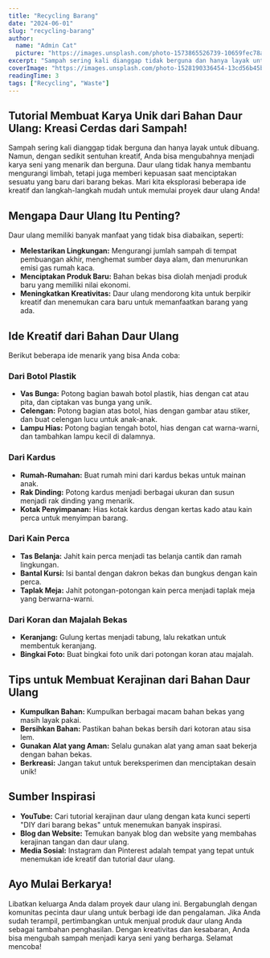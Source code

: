 ```yaml
---
title: "Recycling Barang"
date: "2024-06-01"
slug: "recycling-barang"
author:
  name: "Admin Cat"
  picture: "https://images.unsplash.com/photo-1573865526739-10659fec78a5?q=80&w=1915&auto=format&fit=crop&ixlib=rb-4.0.3&ixid=M3wxMjA3fDB8MHxwaG90by1wYWdlfHx8fGVufDB8fHx8fA%3D%3D"
excerpt: "Sampah sering kali dianggap tidak berguna dan hanya layak untuk dibuang. Namun, dengan sedikit sentuhan kreatif, Anda bisa mengubahnya menjadi karya seni yang menarik dan berguna."
coverImage: "https://images.unsplash.com/photo-1528190336454-13cd56b45b5a?q=80&w=2070&auto=format&fit=crop&ixlib=rb-4.0.3&ixid=M3wxMjA3fDB8MHxwaG90by1wYWdlfHx8fGVufDB8fHx8fA%3D%3D"
readingTime: 3
tags: ["Recycling", "Waste"]
---
```


## Tutorial Membuat Karya Unik dari Bahan Daur Ulang: Kreasi Cerdas dari Sampah!

Sampah sering kali dianggap tidak berguna dan hanya layak untuk dibuang. Namun, dengan sedikit sentuhan kreatif, Anda bisa mengubahnya menjadi karya seni yang menarik dan berguna. Daur ulang tidak hanya membantu mengurangi limbah, tetapi juga memberi kepuasan saat menciptakan sesuatu yang baru dari barang bekas. Mari kita eksplorasi beberapa ide kreatif dan langkah-langkah mudah untuk memulai proyek daur ulang Anda!

## Mengapa Daur Ulang Itu Penting?

Daur ulang memiliki banyak manfaat yang tidak bisa diabaikan, seperti:

- **Melestarikan Lingkungan:** Mengurangi jumlah sampah di tempat pembuangan akhir, menghemat sumber daya alam, dan menurunkan emisi gas rumah kaca.
- **Menciptakan Produk Baru:** Bahan bekas bisa diolah menjadi produk baru yang memiliki nilai ekonomi.
- **Meningkatkan Kreativitas:** Daur ulang mendorong kita untuk berpikir kreatif dan menemukan cara baru untuk memanfaatkan barang yang ada.

## Ide Kreatif dari Bahan Daur Ulang

Berikut beberapa ide menarik yang bisa Anda coba:

### Dari Botol Plastik

- **Vas Bunga:** Potong bagian bawah botol plastik, hias dengan cat atau pita, dan ciptakan vas bunga yang unik.
- **Celengan:** Potong bagian atas botol, hias dengan gambar atau stiker, dan buat celengan lucu untuk anak-anak.
- **Lampu Hias:** Potong bagian tengah botol, hias dengan cat warna-warni, dan tambahkan lampu kecil di dalamnya.

### Dari Kardus

- **Rumah-Rumahan:** Buat rumah mini dari kardus bekas untuk mainan anak.
- **Rak Dinding:** Potong kardus menjadi berbagai ukuran dan susun menjadi rak dinding yang menarik.
- **Kotak Penyimpanan:** Hias kotak kardus dengan kertas kado atau kain perca untuk menyimpan barang.

### Dari Kain Perca

- **Tas Belanja:** Jahit kain perca menjadi tas belanja cantik dan ramah lingkungan.
- **Bantal Kursi:** Isi bantal dengan dakron bekas dan bungkus dengan kain perca.
- **Taplak Meja:** Jahit potongan-potongan kain perca menjadi taplak meja yang berwarna-warni.

### Dari Koran dan Majalah Bekas

- **Keranjang:** Gulung kertas menjadi tabung, lalu rekatkan untuk membentuk keranjang.
- **Bingkai Foto:** Buat bingkai foto unik dari potongan koran atau majalah.

## Tips untuk Membuat Kerajinan dari Bahan Daur Ulang

- **Kumpulkan Bahan:** Kumpulkan berbagai macam bahan bekas yang masih layak pakai.
- **Bersihkan Bahan:** Pastikan bahan bekas bersih dari kotoran atau sisa lem.
- **Gunakan Alat yang Aman:** Selalu gunakan alat yang aman saat bekerja dengan bahan bekas.
- **Berkreasi:** Jangan takut untuk bereksperimen dan menciptakan desain unik!

## Sumber Inspirasi

- **YouTube:** Cari tutorial kerajinan daur ulang dengan kata kunci seperti "DIY dari barang bekas" untuk menemukan banyak inspirasi.
- **Blog dan Website:** Temukan banyak blog dan website yang membahas kerajinan tangan dan daur ulang.
- **Media Sosial:** Instagram dan Pinterest adalah tempat yang tepat untuk menemukan ide kreatif dan tutorial daur ulang.

## Ayo Mulai Berkarya!

Libatkan keluarga Anda dalam proyek daur ulang ini. Bergabunglah dengan komunitas pecinta daur ulang untuk berbagi ide dan pengalaman. Jika Anda sudah terampil, pertimbangkan untuk menjual produk daur ulang Anda sebagai tambahan penghasilan. Dengan kreativitas dan kesabaran, Anda bisa mengubah sampah menjadi karya seni yang berharga. Selamat mencoba!
